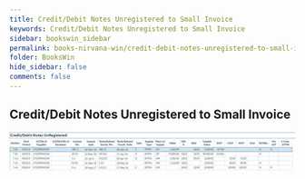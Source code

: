 ```yaml
---
title: Credit/Debit Notes Unregistered to Small Invoice
keywords: Credit/Debit Notes Unregistered to Small Invoice
sidebar: bookswin_sidebar
permalink: books-nirvana-win/credit-debit-notes-unregistered-to-small-invoice.html
folder: BooksWin
hide_sidebar: false
comments: false
---
```


## Credit/Debit Notes Unregistered to Small Invoice

![](/images/gstr1-b2c-notes-unreg-small.jpg)
